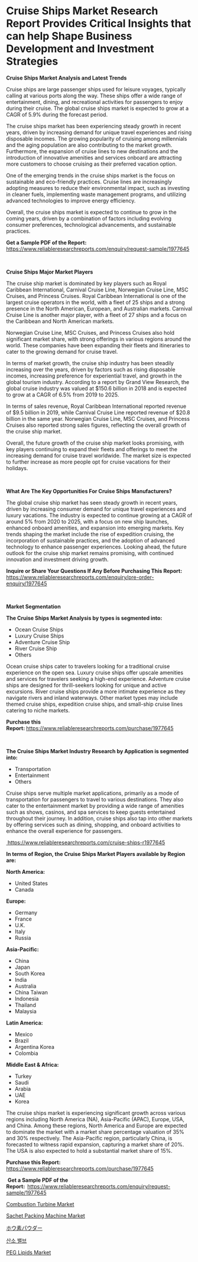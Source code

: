 <p><h1>Cruise Ships Market Research Report Provides Critical Insights that can help Shape Business Development and Investment Strategies</h1></p><p><strong>Cruise Ships Market Analysis and Latest Trends</strong></p>
<p><p>Cruise ships are large passenger ships used for leisure voyages, typically calling at various ports along the way. These ships offer a wide range of entertainment, dining, and recreational activities for passengers to enjoy during their cruise. The global cruise ships market is expected to grow at a CAGR of 5.9% during the forecast period.</p><p>The cruise ships market has been experiencing steady growth in recent years, driven by increasing demand for unique travel experiences and rising disposable incomes. The growing popularity of cruising among millennials and the aging population are also contributing to the market growth. Furthermore, the expansion of cruise lines to new destinations and the introduction of innovative amenities and services onboard are attracting more customers to choose cruising as their preferred vacation option.</p><p>One of the emerging trends in the cruise ships market is the focus on sustainable and eco-friendly practices. Cruise lines are increasingly adopting measures to reduce their environmental impact, such as investing in cleaner fuels, implementing waste management programs, and utilizing advanced technologies to improve energy efficiency.</p><p>Overall, the cruise ships market is expected to continue to grow in the coming years, driven by a combination of factors including evolving consumer preferences, technological advancements, and sustainable practices.</p></p>
<p><strong>Get a Sample PDF of the Report:&nbsp;</strong> <a href="https://www.reliableresearchreports.com/enquiry/request-sample/1977645">https://www.reliableresearchreports.com/enquiry/request-sample/1977645</a></p>
<p>&nbsp;</p>
<p><strong>Cruise Ships Major Market Players</strong></p>
<p><p>The cruise ship market is dominated by key players such as Royal Caribbean International, Carnival Cruise Line, Norwegian Cruise Line, MSC Cruises, and Princess Cruises. Royal Caribbean International is one of the largest cruise operators in the world, with a fleet of 25 ships and a strong presence in the North American, European, and Australian markets. Carnival Cruise Line is another major player, with a fleet of 27 ships and a focus on the Caribbean and North American markets.</p><p>Norwegian Cruise Line, MSC Cruises, and Princess Cruises also hold significant market share, with strong offerings in various regions around the world. These companies have been expanding their fleets and itineraries to cater to the growing demand for cruise travel.</p><p>In terms of market growth, the cruise ship industry has been steadily increasing over the years, driven by factors such as rising disposable incomes, increasing preference for experiential travel, and growth in the global tourism industry. According to a report by Grand View Research, the global cruise industry was valued at $150.6 billion in 2018 and is expected to grow at a CAGR of 6.5% from 2019 to 2025.</p><p>In terms of sales revenue, Royal Caribbean International reported revenue of $9.5 billion in 2019, while Carnival Cruise Line reported revenue of $20.8 billion in the same year. Norwegian Cruise Line, MSC Cruises, and Princess Cruises also reported strong sales figures, reflecting the overall growth of the cruise ship market.</p><p>Overall, the future growth of the cruise ship market looks promising, with key players continuing to expand their fleets and offerings to meet the increasing demand for cruise travel worldwide. The market size is expected to further increase as more people opt for cruise vacations for their holidays.</p></p>
<p>&nbsp;</p>
<p><strong>What Are The Key Opportunities For Cruise Ships Manufacturers?</strong></p>
<p><p>The global cruise ship market has seen steady growth in recent years, driven by increasing consumer demand for unique travel experiences and luxury vacations. The industry is expected to continue growing at a CAGR of around 5% from 2020 to 2025, with a focus on new ship launches, enhanced onboard amenities, and expansion into emerging markets. Key trends shaping the market include the rise of expedition cruising, the incorporation of sustainable practices, and the adoption of advanced technology to enhance passenger experiences. Looking ahead, the future outlook for the cruise ship market remains promising, with continued innovation and investment driving growth.</p></p>
<p><strong>Inquire or Share Your Questions If Any Before Purchasing This Report:</strong> <a href="https://www.reliableresearchreports.com/enquiry/pre-order-enquiry/1977645">https://www.reliableresearchreports.com/enquiry/pre-order-enquiry/1977645</a></p>
<p>&nbsp;</p>
<p><strong>Market Segmentation</strong></p>
<p><strong>The Cruise Ships Market Analysis by types is segmented into:</strong></p>
<p><ul><li>Ocean Cruise Ships</li><li>Luxury Cruise Ships</li><li>Adventure Cruise Ship</li><li>River Cruise Ship</li><li>Others</li></ul></p>
<p><p>Ocean cruise ships cater to travelers looking for a traditional cruise experience on the open sea. Luxury cruise ships offer upscale amenities and services for travelers seeking a high-end experience. Adventure cruise ships are designed for thrill-seekers looking for unique and active excursions. River cruise ships provide a more intimate experience as they navigate rivers and inland waterways. Other market types may include themed cruise ships, expedition cruise ships, and small-ship cruise lines catering to niche markets.</p></p>
<p><strong>Purchase this Report:&nbsp;</strong><a href="https://www.reliableresearchreports.com/purchase/1977645">https://www.reliableresearchreports.com/purchase/1977645</a></p>
<p>&nbsp;</p>
<p><strong>The Cruise Ships Market Industry Research by Application is segmented into:</strong></p>
<p><ul><li>Transportation</li><li>Entertainment</li><li>Others</li></ul></p>
<p><p>Cruise ships serve multiple market applications, primarily as a mode of transportation for passengers to travel to various destinations. They also cater to the entertainment market by providing a wide range of amenities such as shows, casinos, and spa services to keep guests entertained throughout their journey. In addition, cruise ships also tap into other markets by offering services such as dining, shopping, and onboard activities to enhance the overall experience for passengers.</p></p>
<p><a href="https://www.reliableresearchreports.com/cruise-ships-r1977645">&nbsp;https://www.reliableresearchreports.com/cruise-ships-r1977645</a></p>
<p><strong>In terms of Region, the Cruise Ships Market Players available by Region are:</strong></p>
<p>
    <p> <strong> North America: </strong>
        <ul>
            <li>United States</li>
            <li>Canada</li>
        </ul>
        </p> 
    <p> <strong> Europe: </strong>
        <ul>
            <li>Germany</li>
            <li>France</li>
            <li>U.K.</li>
            <li>Italy</li>
            <li>Russia</li>
        </ul>
        </p> 
    <p> <strong> Asia-Pacific: </strong>
        <ul>
            <li>China</li>
            <li>Japan</li>
            <li>South Korea</li>
            <li>India</li>
            <li>Australia</li>
            <li>China Taiwan</li>
            <li>Indonesia</li>
            <li>Thailand</li>
            <li>Malaysia</li>
        </ul>
        </p> 
    <p> <strong> Latin America: </strong>
        <ul>
            <li>Mexico</li>
            <li>Brazil</li>
            <li>Argentina Korea</li>
            <li>Colombia</li>
        </ul>
        </p> 
    <p> <strong> Middle East & Africa: </strong>
        <ul>
            <li>Turkey</li>
            <li>Saudi</li>
            <li>Arabia</li>
            <li>UAE</li>
            <li>Korea</li>
        </ul>
    </p>
    </p>
<p><p>The cruise ships market is experiencing significant growth across various regions including North America (NA), Asia-Pacific (APAC), Europe, USA, and China. Among these regions, North America and Europe are expected to dominate the market with a market share percentage valuation of 35% and 30% respectively. The Asia-Pacific region, particularly China, is forecasted to witness rapid expansion, capturing a market share of 20%. The USA is also expected to hold a substantial market share of 15%.</p></p>
<p><strong>Purchase this Report: </strong><a href="https://www.reliableresearchreports.com/purchase/1977645">https://www.reliableresearchreports.com/purchase/1977645</a></p>
<p>&nbsp;<strong>Get a Sample PDF of the Report:&nbsp;&nbsp;</strong><a href="https://www.reliableresearchreports.com/enquiry/request-sample/1977645">https://www.reliableresearchreports.com/enquiry/request-sample/1977645</a></p>
<p><strong></strong></p>
<p><p><a href="https://github.com/beatblasta/Market-Research-Report-List-3/blob/main/combustion-turbine-market.md">Combustion Turbine Market</a></p><p><a href="https://github.com/angelajermaine/Market-Research-Report-List-3/blob/main/sachet-packing-machine-market.md">Sachet Packing Machine Market</a></p><p><a href="https://github.com/AriMuller2009/Market-Research-Report-List-1/blob/main/544571933480.md">ホウ素パウダー</a></p><p><a href="https://github.com/khytkeqagplkzqvh/Market-Research-Report-List-1/blob/main/543326330883.md">산소 밸브</a></p><p><a href="https://issuu.com/reportprime-2/docs/peg-lipids-market-size-2030.pptx">PEG Lipids Market</a></p></p>